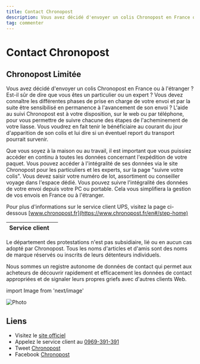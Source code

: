```yaml
---
title: Contact Chronopost
description: Vous avez décidé d'envoyer un colis Chronopost en France ou à l'étranger ? Est-il sûr de dire que vous êtes un particulier ou un expert ? Vous devez connaître les différentes phases de prise en charge de votre envoi et par la suite être sensibilisé en permanence à l'avancement de son envoi ? L'aide au suivi Chronopost est à votre disposition, sur le web ou par téléphone, pour vous permettre de suivre chacune des étapes de l'acheminement de votre liasse. Vous voudrez en fait tenir le bénéficiaire au courant du jour d'apparition de son colis et lui dire si un éventuel report du transport pourrait survenir....
tag: commenter
---
```


# Contact Chronopost

## Chronopost Limitée

Vous avez décidé d'envoyer un colis Chronopost en France ou à l'étranger ? Est-il sûr de dire que vous êtes un particulier ou un expert ? Vous devez connaître les différentes phases de prise en charge de votre envoi et par la suite être sensibilisé en permanence à l'avancement de son envoi ? L'aide au suivi Chronopost est à votre disposition, sur le web ou par téléphone, pour vous permettre de suivre chacune des étapes de l'acheminement de votre liasse. Vous voudrez en fait tenir le bénéficiaire au courant du jour d'apparition de son colis et lui dire si un éventuel report du transport pourrait survenir.

Que vous soyez à la maison ou au travail, il est important que vous puissiez accéder en continu à toutes les données concernant l'expédition de votre paquet. Vous pouvez accéder à l'intégralité de ses données via le site Chronopost pour les particuliers et les experts, sur la page "suivre votre colis". Vous devez saisir votre numéro de lot, assortiment ou conseiller voyage dans l'espace dédié. Vous pouvez suivre l'intégralité des données de votre envoi depuis votre PC ou portable. Cela vous simplifiera la gestion de vos envois en France ou à l'étranger.

Pour plus d'informations sur le service client UPS, visitez la page ci-dessous [www.chronopost.fr](https://www.chronopost.fr/en#/step-home)

| **Service client** |                                                                                                         |
| ---------- | --------------------------------------------------------------------------------------------------------------------------- |
Le département des protestations n'est pas subsidiaire, lié ou en aucun cas adopté par Chronopost. Tous les noms d'articles et d'amis sont des noms de marque réservés ou inscrits de leurs détenteurs individuels.

Nous sommes un registre autonome de données de contact qui permet aux acheteurs de découvrir rapidement et efficacement les données de contact appropriées et de signaler leurs propres griefs avec d'autres clients Web.

import Image from 'next/image'

<Image
  src="/images/Logo-Chronopost-2.jpg"
  alt="Photo"
  width={210}
  height={110}
  priority
  className="next-image"
/>

## Liens

- Visitez le [site officiel](https://www.ups.com/be/fr/help-support-center.page?)
- Appelez le service client au [0969-391-391](0969-391-391)
- Tweet [Chronopost](https://twitter.com/Chronopost)
- Facebook [Chronopost](https://www.facebook.com/chronopost)

[^1]: Footnote **can have markup**

    and multiple paragraphs.

[^2]: Footnote text.
